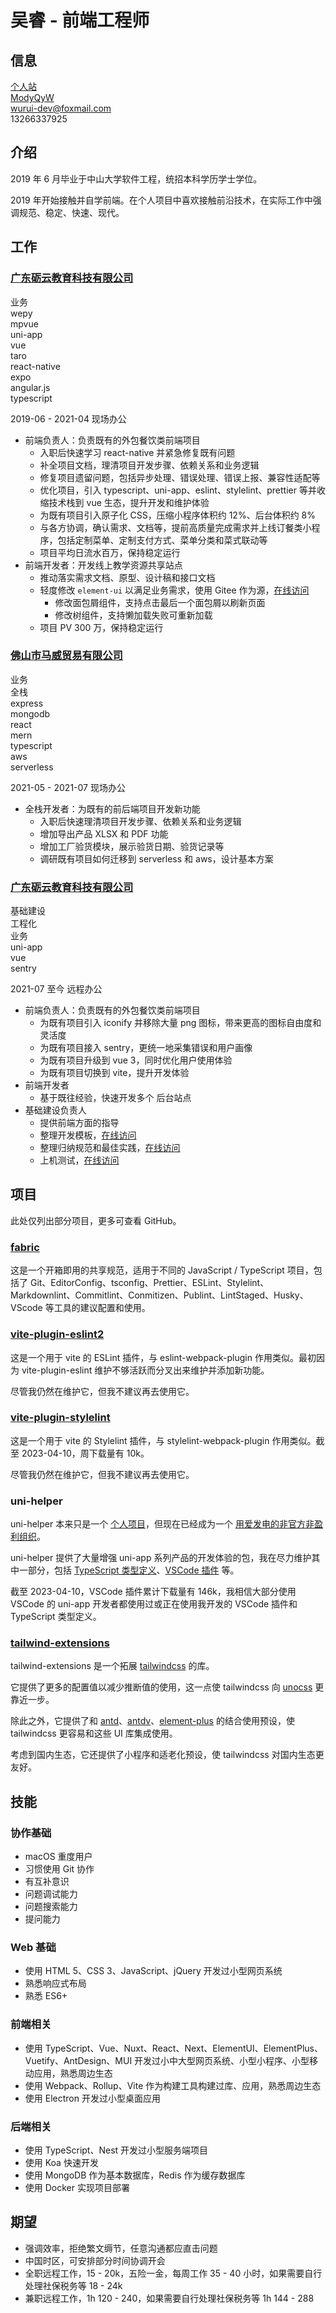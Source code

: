 # 吴睿 - 前端工程师

## 信息

<div class="flex items-center">
  <iconify-icon icon="carbon:home" class="mr-2"></iconify-icon>
  <a href="https://modyqyw.github.io">个人站</a>
</div>

<div class="flex items-center">
  <iconify-icon icon="carbon:logo-github" class="mr-2"></iconify-icon>
  <a href="https://github.com/ModyQyW">ModyQyW</a>
</div>

<div class="flex items-center">
  <iconify-icon icon="carbon:email" class="mr-2"></iconify-icon>
  <a href="mailto:wurui-dev@foxmail.com">wurui-dev@foxmail.com</a>
</div>

<div class="flex items-center">
  <iconify-icon icon="carbon:phone" class="mr-2"></iconify-icon>
  <span>13266337925</span>
</div>

## 介绍

2019 年 6 月毕业于中山大学软件工程，统招本科学历学士学位。

2019 年开始接触并自学前端。在个人项目中喜欢接触前沿技术，在实际工作中强调规范、稳定、快速、现代。

## 工作

### [广东砺云教育科技有限公司](https://www.millcloud.cn/)

<div class="flex items-center flex-wrap -mt-2">
  <div class="rounded-full bg-gray-100 px-4 mr-2 mt-2">业务</div>
  <div class="rounded-full bg-gray-100 px-4 mr-2 mt-2">wepy</div>
  <div class="rounded-full bg-gray-100 px-4 mr-2 mt-2">mpvue</div>
  <div class="rounded-full bg-gray-100 px-4 mr-2 mt-2">uni-app</div>
  <div class="rounded-full bg-gray-100 px-4 mr-2 mt-2">vue</div>
  <div class="rounded-full bg-gray-100 px-4 mr-2 mt-2">taro</div>
  <div class="rounded-full bg-gray-100 px-4 mr-2 mt-2">react-native</div>
  <div class="rounded-full bg-gray-100 px-4 mr-2 mt-2">expo</div>
  <div class="rounded-full bg-gray-100 px-4 mr-2 mt-2">angular.js</div>
  <div class="rounded-full bg-gray-100 px-4 mr-2 mt-2">typescript</div>
</div>

<p class="text-gray-500 my-2">2019-06 - 2021-04 现场办公</p>

- 前端负责人：负责既有的外包餐饮类前端项目
  - 入职后快速学习 react-native 并紧急修复既有问题
  - 补全项目文档，理清项目开发步骤、依赖关系和业务逻辑
  - 修复项目遗留问题，包括异步处理、错误处理、错误上报、兼容性适配等
  - 优化项目，引入 typescript、uni-app、eslint、stylelint、prettier 等并收缩技术栈到 vue 生态，提升开发和维护体验
  - 为既有项目引入原子化 CSS，压缩小程序体积约 12%、后台体积约 8%
  - 与各方协调，确认需求、文档等，提前高质量完成需求并上线订餐类小程序，包括定制菜单、定制支付方式、菜单分类和菜式联动等
  - 项目平均日流水百万，保持稳定运行
- 前端开发者：开发线上教学资源共享站点
  - 推动落实需求文档、原型、设计稿和接口文档
  - 轻度修改 `element-ui` 以满足业务需求，使用 Gitee 作为源，[在线访问](https://gitee.com/MillCloud/element)
    - 修改面包屑组件，支持点击最后一个面包屑以刷新页面
    - 修改树组件，支持懒加载失败可重新加载
  - 项目 PV 300 万，保持稳定运行

### [佛山市马威贸易有限公司](https://globus-china.com/)

<div class="flex items-center flex-wrap -mt-2">
  <div class="rounded-full bg-gray-100 px-4 mr-2 mt-2">业务</div>
  <div class="rounded-full bg-gray-100 px-4 mr-2 mt-2">全栈</div>
  <div class="rounded-full bg-gray-100 px-4 mr-2 mt-2">express</div>
  <div class="rounded-full bg-gray-100 px-4 mr-2 mt-2">mongodb</div>
  <div class="rounded-full bg-gray-100 px-4 mr-2 mt-2">react</div>
  <div class="rounded-full bg-gray-100 px-4 mr-2 mt-2">mern</div>
  <div class="rounded-full bg-gray-100 px-4 mr-2 mt-2">typescript</div>
  <div class="rounded-full bg-gray-100 px-4 mr-2 mt-2">aws</div>
  <div class="rounded-full bg-gray-100 px-4 mr-2 mt-2">serverless</div>
</div>

<p class="text-gray-500 my-2">2021-05 - 2021-07 现场办公</p>

- 全栈开发者：为既有的前后端项目开发新功能
  - 入职后快速理清项目开发步骤、依赖关系和业务逻辑
  - 增加导出产品 XLSX 和 PDF 功能
  - 增加工厂验货模块，展示验货日期、验货记录等
  - 调研既有项目如何迁移到 serverless 和 aws，设计基本方案

### [广东砺云教育科技有限公司](https://www.millcloud.cn/)

<div class="flex items-center flex-wrap -mt-2">
  <div class="rounded-full bg-gray-100 px-4 mr-2 mt-2">基础建设</div>
  <div class="rounded-full bg-gray-100 px-4 mr-2 mt-2">工程化</div>
  <div class="rounded-full bg-gray-100 px-4 mr-2 mt-2">业务</div>
  <div class="rounded-full bg-gray-100 px-4 mr-2 mt-2">uni-app</div>
  <div class="rounded-full bg-gray-100 px-4 mr-2 mt-2">vue</div>
  <div class="rounded-full bg-gray-100 px-4 mr-2 mt-2">sentry</div>
</div>

<p class="text-gray-500 my-2">2021-07 至今 远程办公</p>

- 前端负责人：负责既有的外包餐饮类前端项目
  - 为既有项目引入 iconify 并移除大量 png 图标，带来更高的图标自由度和灵活度
  - 为既有项目接入 sentry，更统一地采集错误和用户画像
  - 为既有项目升级到 vue 3，同时优化用户使用体验
  - 为既有项目切换到 vite，提升开发体验
- 前端开发者
  - 基于既往经验，快速开发多个 后台站点
- 基础建设负责人
  - 提供前端方面的指导
  - 整理开发模板，[在线访问](https://github.com/MillCloud/presets)
  - 整理归纳规范和最佳实践，[在线访问](https://millcloud.github.io/standard)
  - 上机测试，[在线访问](https://millcloud.github.io/developer-examination/)

## 项目

此处仅列出部分项目，更多可查看 GitHub。

### [fabric](https://github.com/ModyQyW/fabric)

这是一个开箱即用的共享规范，适用于不同的 JavaScript / TypeScript 项目，包括了 Git、EditorConfig、tsconfig、Prettier、ESLint、Stylelint、Markdownlint、Commitlint、Conmitizen、Publint、LintStaged、Husky、VScode 等工具的建议配置和使用。

### [vite-plugin-eslint2](https://github.com/ModyQyW/vite-plugin-eslint2)

这是一个用于 vite 的 ESLint 插件，与 eslint-webpack-plugin 作用类似。最初因为 vite-plugin-eslint 维护不够活跃而分叉出来维护并添加新功能。

尽管我仍然在维护它，但我不建议再去使用它。

### [vite-plugin-stylelint](https://github.com/ModyQyW/vite-plugin-stylelint)

这是一个用于 vite 的 Stylelint 插件，与 stylelint-webpack-plugin 作用类似。截至 2023-04-10，周下载量有 10k。

尽管我仍然在维护它，但我不建议再去使用它。

### uni-helper

uni-helper 本来只是一个 [个人项目](https://github.com/ModyQyW/uni-helper)，但现在已经成为一个 [用爱发电的非官方非盈利组织](https://github.com/uni-helper)。

uni-helper 提供了大量增强 uni-app 系列产品的开发体验的包，我在尽力维护其中一部分，包括 [TypeScript 类型定义](https://github.com/orgs/uni-helper/repositories?q=types&type=all&language=&sort=)、[VSCode 插件](https://github.com/orgs/uni-helper/repositories?q=vscode&type=all&language=&sort=) 等。

截至 2023-04-10，VSCode 插件累计下载量有 146k，我相信大部分使用 VSCode 的 uni-app 开发者都使用过或正在使用我开发的 VSCode 插件和 TypeScript 类型定义。

### [tailwind-extensions](https://github.com/ModyQyW/tailwind-extensions)

tailwind-extensions 是一个拓展 [tailwindcss](https://tailwindcss.com/) 的库。

它提供了更多的配置值以减少推断值的使用，这一点使 tailwindcss 向 [unocss](https://github.com/unocss/unocss) 更靠近一步。

除此之外，它提供了和 [antd](https://ant.design/)、[antdv](https://antdv.com/)、[element-plus](https://element-plus.org/) 的结合使用预设，使 tailwindcss 更容易和这些 UI 库集成使用。

考虑到国内生态，它还提供了小程序和适老化预设，使 tailwindcss 对国内生态更友好。

## 技能

### 协作基础

- macOS 重度用户
- 习惯使用 Git 协作
- 有互补意识
- 问题调试能力
- 问题搜索能力
- 提问能力

### Web 基础

- 使用 HTML 5、CSS 3、JavaScript、jQuery 开发过小型网页系统
- 熟悉响应式布局
- 熟悉 ES6+

### 前端相关

- 使用 TypeScript、Vue、Nuxt、React、Next、ElementUI、ElementPlus、Vuetify、AntDesign、MUI 开发过小中大型网页系统、小型小程序、小型移动应用，熟悉周边生态
- 使用 Webpack、Rollup、Vite 作为构建工具构建过库、应用，熟悉周边生态
- 使用 Electron 开发过小型桌面应用

### 后端相关

- 使用 TypeScript、Nest 开发过小型服务端项目
- 使用 Koa 快速开发
- 使用 MongoDB 作为基本数据库，Redis 作为缓存数据库
- 使用 Docker 实现项目部署

## 期望

- 强调效率，拒绝繁文缛节，任意沟通都应直击问题
- 中国时区，可安排部分时间协调开会
- 全职远程工作，15 - 20k，五险一金，每周工作 35 - 40 小时，如果需要自行处理社保税务等 18 - 24k
- 兼职远程工作，1h 120 - 240，如果需要自行处理社保税务等 1h 144 - 288

<script src="https://cdn.jsdelivr.net/npm/@unocss/runtime"></script>
<script src="https://cdn.jsdelivr.net/npm/iconify-icon/dist/iconify-icon.min.js"></script>
